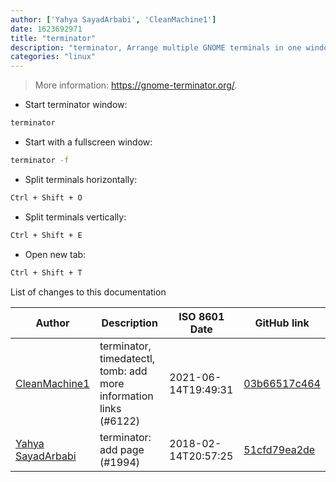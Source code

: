 ```yaml
---
author: ['Yahya SayadArbabi', 'CleanMachine1']
date: 1623692971
title: "terminator"
description: "terminator, Arrange multiple GNOME terminals in one window."
categories: "linux"
---
```

> More information: <https://gnome-terminator.org/>.

- Start terminator window:

```bash
terminator
```

- Start with a fullscreen window:

```bash
terminator -f
```

- Split terminals horizontally:

```bash
Ctrl + Shift + O
```

- Split terminals vertically:

```bash
Ctrl + Shift + E
```

- Open new tab:

```bash
Ctrl + Shift + T
```
List of changes to this documentation


Author | Description | ISO 8601 Date | GitHub link
------|-----|-----|-----
[CleanMachine1](mailto:78213164+CleanMachine1@users.noreply.github.com) | terminator, timedatectl, tomb: add more information links (#6122) | 2021-06-14T19:49:31 | [03b66517c464](https://github.com/tldr-pages/tldr/commit/03b66517c46473067fde377781960f55fcd0ded8)
[Yahya SayadArbabi](mailto:TheYahya@users.noreply.github.com) | terminator: add page (#1994) | 2018-02-14T20:57:25 | [51cfd79ea2de](https://github.com/tldr-pages/tldr/commit/51cfd79ea2de66c15d2f4482246a74700ade27da)

